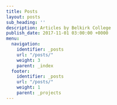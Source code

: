 ```yaml
---
title: Posts
layout: posts
sub_heading: ''
description: Articles by Belkirk College
publish_date: 2017-11-01 03:00:00 +0000
menu:
  navigation:
    identifier: _posts
    url: "/posts/"
    weight: 3
    parent: _index
  footer:
    identifier: _posts
    url: "/posts/"
    weight: 1
    parent: _projects
---
```

